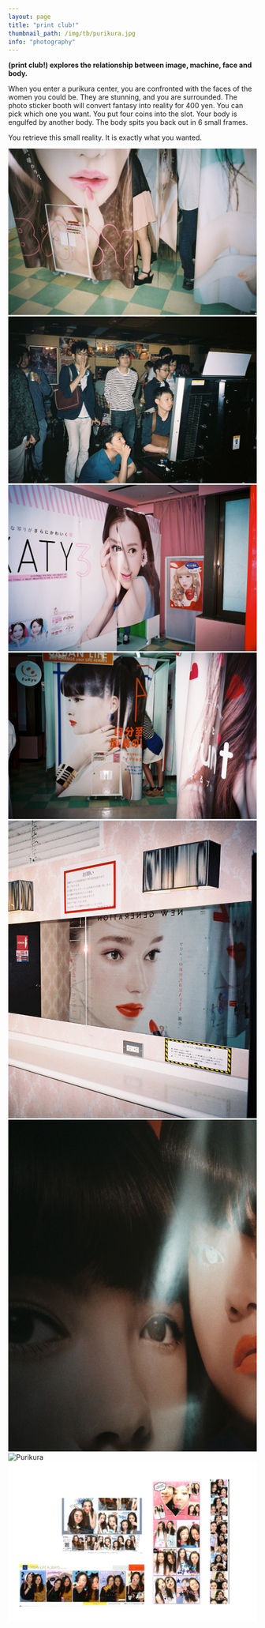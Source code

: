 ```yaml
---
layout: page
title: "print club!"
thumbnail_path: /img/tb/purikura.jpg
info: "photography"
---
```


**(print club!) explores the relationship between image, machine, face and body.**

When you enter a purikura center, you are confronted with the faces of the women you could be. They are stunning, and you are surrounded. The photo sticker booth will convert fantasy into reality for 400 yen. You can pick which one you want. You put four coins into the slot. Your body is engulfed by another body. The body spits you back out in 6 small frames. 

You retrieve this small reality. It is exactly what you wanted.




![Purikura](/img/purikura/1.jpg)
![Purikura](/img/purikura/2.jpg)
![Purikura](/img/purikura/3.jpg)
![Purikura](/img/purikura/4.jpg)
![Purikura](/img/purikura/5.jpg)
![Purikura](/img/purikura/6.jpg)
![Purikura](/img/purikura/7.png)
![Purikura](/img/purikura/strips.png)




